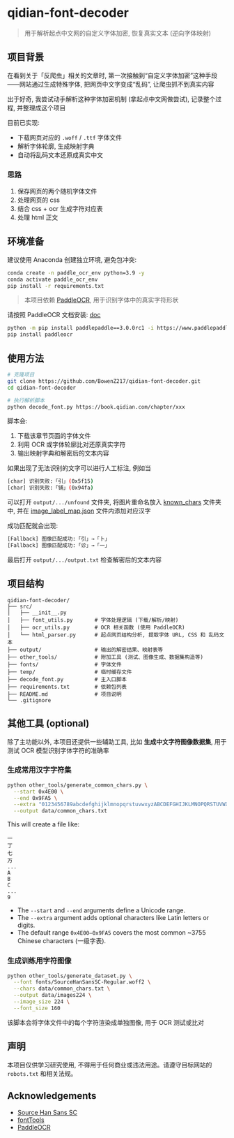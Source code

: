 # qidian-font-decoder

> 用于解析起点中文网的自定义字体加密, 恢复真实文本 (逆向字体映射)

## 项目背景

在看到关于「反爬虫」相关的文章时, 第一次接触到“自定义字体加密”这种手段——网站通过生成特殊字体, 把网页中文字变成“乱码”, 让爬虫抓不到真实内容

出于好奇, 我尝试动手解析这种字体加密机制 (拿起点中文网做尝试), 记录整个过程, 并整理成这个项目

目前已实现: 
- 下载网页对应的 `.woff` / `.ttf` 字体文件
- 解析字体轮廓, 生成映射字典
- 自动将乱码文本还原成真实中文

### 思路

1. 保存网页的两个随机字体文件
2. 处理网页的 css
3. 结合 css + ocr 生成字符对应表
4. 处理 html 正文

## 环境准备

建议使用 Anaconda 创建独立环境, 避免包冲突: 

```bash
conda create -n paddle_ocr_env python=3.9 -y
conda activate paddle_ocr_env
pip install -r requirements.txt
```

> 本项目依赖 [PaddleOCR](https://github.com/PaddlePaddle/PaddleOCR), 用于识别字体中的真实字符形状

请按照 PaddleOCR 文档安装: [doc](https://paddlepaddle.github.io/PaddleOCR/latest/quick_start.html)

```bash
python -m pip install paddlepaddle==3.0.0rc1 -i https://www.paddlepaddle.org.cn/packages/stable/cpu/
pip install paddleocr
```

## 使用方法

```bash
# 克隆项目
git clone https://github.com/BowenZ217/qidian-font-decoder.git
cd qidian-font-decoder

# 执行解析脚本
python decode_font.py https://book.qidian.com/chapter/xxx
```

脚本会: 
1. 下载该章节页面的字体文件
2. 利用 OCR 或字体轮廓比对还原真实字符
3. 输出映射字典和解密后的文本内容

如果出现了无法识别的文字可以进行人工标注, 例如当

```bash
[char] 识别失败:「引」(0x5f15)
[char] 识别失败:「铺」(0x94fa)
```

可以打开 `output/.../unfound` 文件夹, 将图片重命名放入 [known_chars](resources/known_chars/) 文件夹中, 并在 [image_label_map.json](resources/image_label_map.json) 文件内添加对应汉字

成功匹配就会出现:

```bash
[Fallback] 图像匹配成功:「引」→「卜」
[Fallback] 图像匹配成功:「诊」→「一」
```

最后打开 `output/.../output.txt` 检查解密后的文本内容

## 项目结构

```
qidian-font-decoder/
├── src/
│   ├── __init__.py
│   ├── font_utils.py       # 字体处理逻辑 (下载/解析/映射)
│   ├── ocr_utils.py        # OCR 相关函数 (使用 PaddleOCR)
│   └── html_parser.py      # 起点网页结构分析, 提取字体 URL, CSS 和 乱码文本
├── output/                 # 输出的解密结果、映射表等
├── other_tools/            # 附加工具 (测试、图像生成、数据集构造等)
├── fonts/                  # 字体文件
├── temp/                   # 临时缓存文件
├── decode_font.py          # 主入口脚本
├── requirements.txt        # 依赖包列表
├── README.md               # 项目说明
└── .gitignore
```

## 其他工具 (optional)

除了主功能以外, 本项目还提供一些辅助工具, 比如 **生成中文字符图像数据集**, 用于测试 OCR 模型识别字体字符的准确率

### 生成常用汉字字符集

```bash
python other_tools/generate_common_chars.py \
  --start 0x4E00 \
  --end 0x9FA5 \
  --extra "0123456789abcdefghijklmnopqrstuvwxyzABCDEFGHIJKLMNOPQRSTUVWXYZ" \
  --output data/common_chars.txt
```

This will create a file like:
```
一
丁
七
万
...
A
B
C
...
9
```

- The `--start` and `--end` arguments define a Unicode range.
- The `--extra` argument adds optional characters like Latin letters or digits.
- The default range `0x4E00–0x9FA5` covers the most common ~3755 Chinese characters (一级字表).

### 生成训练用字符图像

```bash
python other_tools/generate_dataset.py \
  --font fonts/SourceHanSansSC-Regular.woff2 \
  --chars data/common_chars.txt \
  --output data/images224 \
  --image_size 224 \
  --font_size 160
```

该脚本会将字体文件中的每个字符渲染成单独图像, 用于 OCR 测试或比对

## 声明

本项目仅供学习研究使用, 不得用于任何商业或违法用途。请遵守目标网站的 `robots.txt` 和相关法规。

## Acknowledgements

- [Source Han Sans SC](https://github.com/adobe-fonts/source-han-sans)
- [fontTools](https://github.com/fonttools/fonttools)
- [PaddleOCR](https://github.com/PaddlePaddle/PaddleOCR)
